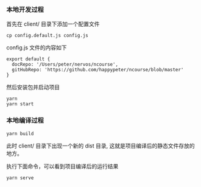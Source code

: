 ### 本地开发过程

首先在 client/ 目录下添加一个配置文件

```
cp config.default.js config.js
```

config.js 文件的内容如下

```
export default {
  docRepo: '/Users/peter/nervos/ncourse',
  gitHubRepo: 'https://github.com/happypeter/ncourse/blob/master'
}
```

然后安装包并启动项目

```
yarn
yarn start
```

### 本地编译过程

```
yarn build
```

此时 client/ 目录下出现一个新的 dist 目录, 这就是项目编译后的静态文件存放的地方。

执行下面命令，可以看到项目编译后的运行结果

```
yarn serve
```
